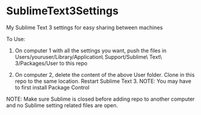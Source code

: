 # SublimeText3Settings

My Sublime Text 3 settings for easy sharing between machines

To Use:
1. On computer 1 with all the settings you want, push the files in Users/youruser/Library/Application\ Support/Sublime\ Text\  3/Packages/User to this repo

2. On computer 2, delete the content of the above User folder. Clone in this repo to the same location. Restart Sublime Text 3.
NOTE: You may have to first install Package Control

NOTE: Make sure Sublime is closed before adding repo to another computer and no Sublime setting related files are open.
